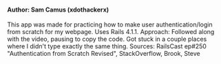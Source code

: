 <h4>Author: Sam Camus (xdothackerx)</h4>

This app was made for practicing how to make user authentication/login from scratch for my webpage. Uses Rails 4.1.1.
Approach: Followed along with the video, pausing to copy the code. Got stuck in a couple places where I didn't type exactly the same thing.
Sources: RailsCast ep#250 "Authentication from Scratch Revised", StackOverflow, Brook, Steve
